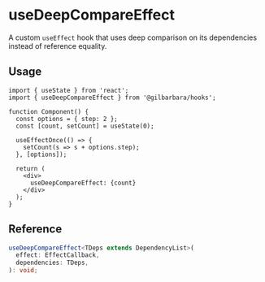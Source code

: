 # useDeepCompareEffect
A custom `useEffect` hook that uses deep comparison on its dependencies instead of reference equality.

## Usage

```tsx
import { useState } from 'react';
import { useDeepCompareEffect } from '@gilbarbara/hooks';

function Component() {
  const options = { step: 2 };
  const [count, setCount] = useState(0);
  
  useEffectOnce(() => {
    setCount(s => s + options.step);
  }, [options]);

  return (
    <div>
      useDeepCompareEffect: {count}
    </div>
  );
}
```

## Reference

```typescript
useDeepCompareEffect<TDeps extends DependencyList>(
  effect: EffectCallback,
  dependencies: TDeps,
): void;
```
